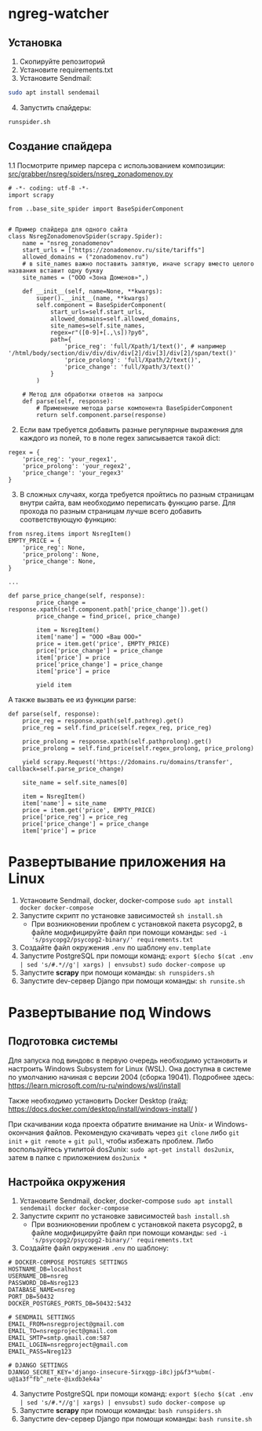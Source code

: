 # ngreg-watcher
## Установка
1. Скопируйте репозиторий
2. Установите requirements.txt
3. Установите Sendmail:
```bash
sudo apt install sendemail
```
4. Запустить спайдеры:
```bash
runspider.sh
```
## Создание спайдера

1.1 Посмотрите пример парсера с использованием композиции:
[src/grabber/nsreg/spiders/nsreg_zonadomenov.py](src/grabber/nsreg/spiders/nsreg_zonadomenov.py)

```
# -*- coding: utf-8 -*-
import scrapy

from ..base_site_spider import BaseSpiderComponent


# Пример спайдера для одного сайта
class NsregZonadomenovSpider(scrapy.Spider):
    name = "nsreg_zonadomenov"
    start_urls = ["https://zonadomenov.ru/site/tariffs"]
    allowed_domains = ("zonadomenov.ru")
    # в site_names важно поставить запятую, иначе scrapy вместо целого названия вставит одну букву
    site_names = ("ООО «Зона Доменов»",)

    def __init__(self, name=None, **kwargs):
        super().__init__(name, **kwargs)
        self.component = BaseSpiderComponent(
            start_urls=self.start_urls,
            allowed_domains=self.allowed_domains,
            site_names=self.site_names,
            regex=r"([0-9]+[.,\s])?руб",
            path={
                'price_reg': 'full/Xpath/1/text()', # например '/html/body/section/div/div/div/div[2]/div[3]/div[2]/span/text()'
                'price_prolong': 'full/Xpath/2/text()',
                'price_change': 'full/Xpath/3/text()'
            }
        )

    # Метод для обработки ответов на запросы
    def parse(self, response):
        # Применение метода parse компонента BaseSpiderComponent
        return self.component.parse(response)
```

2. Если вам требуется добавить разные регулярные выражения для каждого из полей, то в поле regex записывается такой dict:
```
regex = {
    'price_reg': 'your_regex1',
    'price_prolong': 'your_regex2',
    'price_change': 'your_regex3'
}
```
3. В сложных случаях, когда требуется пройтись по разным страницам внутри сайта, вам необходимо переписать функцию parse. Для прохода по разным страницам лучше всего добавить соответствующую функцию:
```
from nsreg.items import NsregItem()
EMPTY_PRICE = {
    'price_reg': None,
    'price_prolong': None,
    'price_change': None,
}

...

def parse_price_change(self, response):
        price_change = response.xpath(self.component.path['price_change']).get()
        price_change = find_price(, price_change)

        item = NsregItem()
        item['name'] = "ООО «Ваш ООО»"
        price = item.get('price', EMPTY_PRICE)
        price['price_change'] = price_change
        item['price'] = price
        price['price_change'] = price_change
        item['price'] = price

        yield item
```
А также вызвать ее из функции parse:
```
def parse(self, response):
    price_reg = response.xpath(self.pathreg).get()
    price_reg = self.find_price(self.regex_reg, price_reg)

    price_prolong = response.xpath(self.pathprolong).get()
    price_prolong = self.find_price(self.regex_prolong, price_prolong)

    yield scrapy.Request('https://2domains.ru/domains/transfer', callback=self.parse_price_change)

    site_name = self.site_names[0]

    item = NsregItem()
    item['name'] = site_name
    price = item.get('price', EMPTY_PRICE)
    price['price_reg'] = price_reg
    price['price_change'] = price_change
    item['price'] = price
```


# Развертывание приложения на Linux

1. Установите Sendmail, docker, docker-compose
`sudo apt install docker docker-compose`
2. Запустите скрипт по установке зависимостей
`sh install.sh`
	* При возникновении проблем с установкой пакета psycopg2, в файле модифицируйте файл при помощи команды:
	 `sed -i 's/psycopg2/psycopg2-binary/' requirements.txt`
3. Создайте файл окружения `.env` по шаблону `env.template`
4. Запустите PostgreSQL при помощи команд:
`export $(echo $(cat .env | sed 's/#.*//g'| xargs) | envsubst)`
`sudo docker-compose up`
5. Запустите <b>scrapy</b> при помощи команды:
`sh runspiders.sh`
6. Запустите dev-сервер Django при помощи команды:
`sh runsite.sh`

# Развертывание под Windows

## Подготовка системы

Для запуска под виндовс в первую очередь необходимо установить и настроить Windows Subsystem for Linux (WSL). Она доступна в системе по умолчанию начиная с версии 2004 (сборка 19041). Подробнее здесь: https://learn.microsoft.com/ru-ru/windows/wsl/install

Также необходимо установить Docker Desktop (гайд: https://docs.docker.com/desktop/install/windows-install/ )

При скачивании кода проекта обратите внимание на Unix- и Windows-окончания файлов. Рекомендую скачивать через `git clone` либо `git init` + `git remote` + `git pull`, чтобы избежать проблем. Либо воспользуйтесь утилитой dos2unix:
`sudo apt-get install dos2unix`, затем в папке с приложением
`dos2unix *`

## Настройка окружения

1. Установите Sendmail, docker, docker-compose
`sudo apt install sendemail docker docker-compose`
2. Запустите скрипт по установке зависимостей
`bash install.sh`
	* При возникновении проблем с установкой пакета psycopg2, в файле модифицируйте файл при помощи команды:
	 `sed -i 's/psycopg2/psycopg2-binary/' requirements.txt`
3. Создайте файл окружения `.env` по шаблону:
```
# DOCKER-COMPOSE POSTGRES SETTINGS
HOSTNAME_DB=localhost
USERNAME_DB=nsreg
PASSWORD_DB=Nsreg123
DATABASE_NAME=nsreg
PORT_DB=50432
DOCKER_POSTGRES_PORTS_DB=50432:5432

# SENDMAIL SETTINGS
EMAIL_FROM=nsregproject@gmail.com
EMAIL_TO=nsregproject@gmail.com
EMAIL_SMTP=smtp.gmail.com:587
EMAIL_LOGIN=nsregproject@gmail.com
EMAIL_PASS=Nreg123

# DJANGO SETTINGS
DJANGO_SECRET_KEY='django-insecure-5irxqgp-i8c)jp&f3*%ubm(-u@1a3f^fb^_nete-@ixdb3ek4a'
```
4. Запустите PostgreSQL при помощи команд:
`export $(echo $(cat .env | sed 's/#.*//g'| xargs) | envsubst)`
`sudo docker-compose up`
5. Запустите <b>scrapy</b> при помощи команды:
`bash runspiders.sh`
6. Запустите dev-сервер Django при помощи команды:
`bash runsite.sh`
